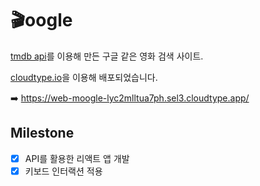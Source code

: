 # 🎬oogle

[tmdb api](https://developer.themoviedb.org/)를 이용해 만든 구글 같은 영화 검색 사이트.

[cloudtype.io](https://cloudtype.io/)을 이용해 배포되었습니다.

➡️ https://web-moogle-lyc2mlltua7ph.sel3.cloudtype.app/

## Milestone

- [x] API를 활용한 리액트 앱 개발
- [x] 키보드 인터랙션 적용
